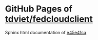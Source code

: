GitHub Pages of [tdviet/fedcloudclient](https://github.com/tdviet/fedcloudclient.git)
===
Sphinx html documentation of [e45e41ca](https://github.com/tdviet/fedcloudclient/tree/e45e41ca6918a8d2ddd982327c0b9cf2e2e2a359)
